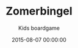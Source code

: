 ---
layout: detailPortfolio
title:  "Zomerbingel"
subtitle: "Kids boardgame"
date:   2015-08-07 00:00:00
categories: portfolio
preview: https://raw.github.com/JokevO/JokevO.github.io/master/assets/images/portfolio/zomerbingel.png
infolink: http://www.icapps.com/portfolio/zomerbingel/
summary: Zomerbingel mobile apps are games that allow childeren and the whole family to playfully practice their knowlegde. I was able to create the datamodel and underlying game logic, as well as the practice mode
---